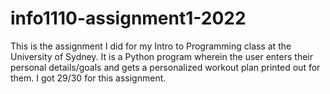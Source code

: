 # info1110-assignment1-2022

This is the assignment I did for my Intro to Programming class at the University of Sydney. It is a Python program wherein the user enters their personal details/goals and gets a personalized workout plan printed out for them. I got 29/30 for this assignment.

